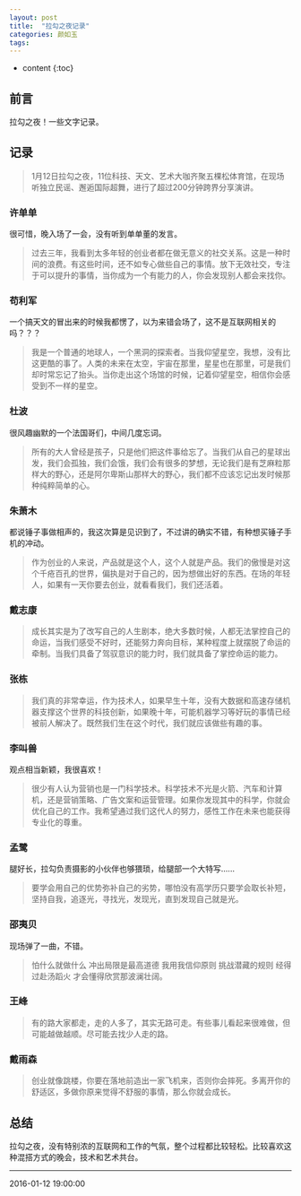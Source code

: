 ```yaml
---
layout: post
title:  "拉勾之夜记录"
categories: 颜如玉
tags:
---
```


* content
{:toc}

## 前言

拉勾之夜！一些文字记录。

## 记录

>1月12日拉勾之夜，11位科技、天文、艺术大咖齐聚五棵松体育馆，在现场听独立民谣、邂逅国际超舞，进行了超过200分钟跨界分享演讲。





### 许单单

很可惜，晚入场了一会，没有听到单单董的发言。

>过去三年，我看到太多年轻的创业者都在做无意义的社交关系。这是一种时间的浪费。有这些时间，还不如专心做些自己的事情。放下无效社交，专注于可以提升的事情，当你成为一个有能力的人，你会发现别人都会来找你。

### 苟利军

一个搞天文的冒出来的时候我都愣了，以为来错会场了，这不是互联网相关的吗？？？

>我是一个普通的地球人，一个黑洞的探索者。当我仰望星空，我想，没有比这更酷的事了。人类的未来在太空，宇宙在那里，星星也在那里，可是我们却时常忘记了抬头。当你走出这个场馆的时候，记着仰望星空，相信你会感受到不一样的星空。

### 杜波

很风趣幽默的一个法国哥们，中间几度忘词。

>所有的大人曾经是孩子，只是他们把这件事给忘了。当我们从自己的星球出发，我们会孤独，我们会饿，我们会有很多的梦想，无论我们是有芝麻粒那
样大的野心，还是阿尔卑斯山那样大的野心，我们都不应该忘记出发时候那种纯粹简单的心。

### 朱萧木

都说锤子事做相声的，我这次算是见识到了，不过讲的确实不错，有种想买锤子手机的冲动。

>作为创业的人来说，产品就是这个人，这个人就是产品。我们的傲慢是对这个千疮百孔的世界，偏执是对于自己的，因为想做出好的东西。在场的年轻人，如果有一天你要去创业，就看看我们，我们还活着。

### 戴志康

>成长其实是为了改写自己的人生剧本，绝大多数时候，人都无法掌控自己的命运，当我们感受不好时，还能努力奔向目标，某种程度上就摆脱了命运的牵制。当我们具备了驾驭意识的能力时，我们就具备了掌控命运的能力。

### 张栋

>我们真的非常幸运，作为技术人，如果早生十年，没有大数据和高速存储机器支撑这个世界的科技创新，如果晚十年，可能机器学习等好玩的事情已经被前人解决了。既然我们生在这个时代，我们就应该做些有趣的事。

### 李叫兽

观点相当新颖，我很喜欢！

>很少有人认为营销也是一门科学技术。科学技术不光是火箭、汽车和计算机，还是营销策略、广告文案和运营管理。如果你发现其中的科学，你就会优化自己的工作。我希望通过我们这代人的努力，感性工作在未来也能获得专业化的尊重。

### 孟鹭

腿好长，拉勾负责摄影的小伙伴也够猥琐，给腿部一个大特写......

>要学会用自己的优势弥补自己的劣势，哪怕没有高学历只要学会取长补短，坚持自我，追逐光，寻找光，发现光，直到发现自己就是光。

### 邵夷贝

现场弹了一曲，不错。

>怕什么就做什么 冲出局限是最高道德 我用我信仰原则 挑战潜藏的规则 经得过赴汤蹈火 才会懂得欣赏那波澜壮阔。

### 王峰

>有的路大家都走，走的人多了，其实无路可走。有些事儿看起来很难做，但可能越做越顺。尽可能去找少人走的路。

### 戴雨森

>创业就像跳楼，你要在落地前造出一家飞机来，否则你会摔死。多离开你的舒适区，多做你原来觉得不舒服的事情，那么你就会成长。



## 总结

拉勾之夜，没有特别浓的互联网和工作的气氛，整个过程都比较轻松。比较喜欢这种混搭方式的晚会，技术和艺术共台。

***
2016-01-12 19:00:00
